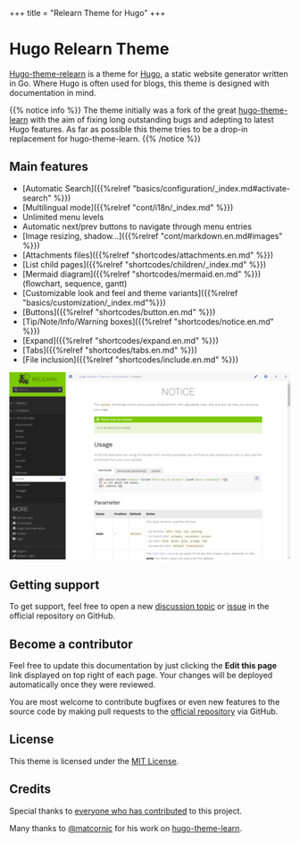 +++
title = "Relearn Theme for Hugo"
+++

# Hugo Relearn Theme

[Hugo-theme-relearn](http://github.com/McShelby/hugo-theme-relearn) is a theme for [Hugo](https://gohugo.io/), a static website generator written in Go. Where Hugo is often used for blogs, this theme is designed with documentation in mind.

{{% notice info %}}
The theme initially was a fork of the great [hugo-theme-learn](https://github.com/matcornic/hugo-theme-learn) with the aim of fixing long outstanding bugs and adepting to latest Hugo features. As far as possible this theme tries to be a drop-in replacement for hugo-theme-learn.
{{% /notice %}}

## Main features

* [Automatic Search]({{%relref "basics/configuration/_index.md#activate-search" %}})
* [Multilingual mode]({{%relref "cont/i18n/_index.md" %}})
* Unlimited menu levels
* Automatic next/prev buttons to navigate through menu entries
* [Image resizing, shadow...]({{%relref "cont/markdown.en.md#images" %}})
* [Attachments files]({{%relref "shortcodes/attachments.en.md" %}})
* [List child pages]({{%relref "shortcodes/children/_index.md" %}})
* [Mermaid diagram]({{%relref "shortcodes/mermaid.en.md" %}}) (flowchart, sequence, gantt)
* [Customizable look and feel and theme variants]({{%relref "basics/customization/_index.md"%}})
* [Buttons]({{%relref "shortcodes/button.en.md" %}})
* [Tip/Note/Info/Warning boxes]({{%relref "shortcodes/notice.en.md" %}})
* [Expand]({{%relref "shortcodes/expand.en.md" %}})
* [Tabs]({{%relref "shortcodes/tabs.en.md" %}})
* [File inclusion]({{%relref "shortcodes/include.en.md" %}})

![Screenshot](https://github.com/McShelby/hugo-theme-relearn/raw/main/images/screenshot.png?width=40pc&classes=shadow)

## Getting support

To get support, feel free to open a new [discussion topic](https://github.com/McShelby/hugo-theme-relearn/discussions) or [issue](https://github.com/McShelby/hugo-theme-relearn/issues) in the official repository on GitHub.

## Become a contributor

Feel free to update this documentation by just clicking the **Edit this page** link displayed on top right of each page. Your changes will be deployed automatically once they were reviewed.

You are most welcome to contribute bugfixes or even new features to the source code by making pull requests to the [official repository](https://github.com/McShelby/hugo-theme-relearn) via GitHub.

## License

This theme is licensed under the [MIT License](https://github.com/McShelby/hugo-theme-relearn/blob/main/LICENSE).

## Credits

Special thanks to [everyone who has contributed](https://github.com/McShelby/hugo-theme-relearn/graphs/contributors) to this project.

Many thanks to [@matcornic](https://github.com/matcornic) for his work on [hugo-theme-learn](https://github.com/matcornic/hugo-theme-learn).
